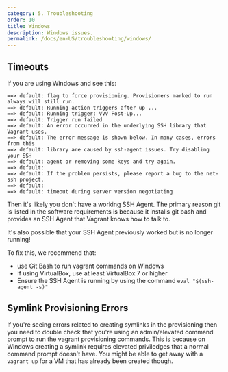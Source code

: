 ```yaml
---
category: 5. Troubleshooting
order: 10
title: Windows
description: Windows issues.
permalink: /docs/en-US/troubleshooting/windows/
---
```


## Timeouts

If you are using Windows and see this:

```
==> default: flag to force provisioning. Provisioners marked to run always will still run.
==> default: Running action triggers after up ...
==> default: Running trigger: VVV Post-Up...
==> default: Trigger run failed
==> default: An error occurred in the underlying SSH library that Vagrant uses.
==> default: The error message is shown below. In many cases, errors from this
==> default: library are caused by ssh-agent issues. Try disabling your SSH
==> default: agent or removing some keys and try again.
==> default:
==> default: If the problem persists, please report a bug to the net-ssh project.
==> default:
==> default: timeout during server version negotiating
```

Then it's likely you don't have a working SSH Agent. The primary reason git is listed in the software requirements is because it installs git bash and provides an SSH Agent that Vagrant knows how to talk to.

It's also possible that your SSH Agent previously worked but is no longer running!

To fix this, we recommend that:

 - use Git Bash to run vagrant commands on Windows
 - If using VirtualBox, use at least VirtualBox 7 or higher
 - Ensure the SSH Agent is running by using the command `eval "$(ssh-agent -s)"`

## Symlink Provisioning Errors

If you're seeing errors related to creating symlinks in the provisioning then you need to double check that you're using an admin/elevated command prompt to run the vagrant provisioning commands. This is because on Windows creating a symlink requires elevated priviledges that a normal command prompt doesn't have. You might be able to get away with a `vagrant up` for a VM that has already been created though.
